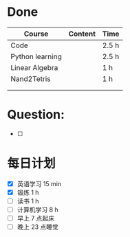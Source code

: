 # Done
| Course          | Content | Time  |
| --------------- | ------- | ----- |
| Code            |         | 2.5 h |
| Python learning |         | 2.5 h |
| Linear Algebra  |         | 1 h   |
| Nand2Tetris     |         | 1 h   |
|                 |         |       |
|                 |         |       |

# Question:
- [ ]  

# 每日计划

- [x] 英语学习 15 min
- [x] 锻炼 1 h
- [ ] 读书 1 h
- [ ] 计算机学习 8 h
- [ ] 早上 7 点起床
- [ ] 晚上 23 点睡觉